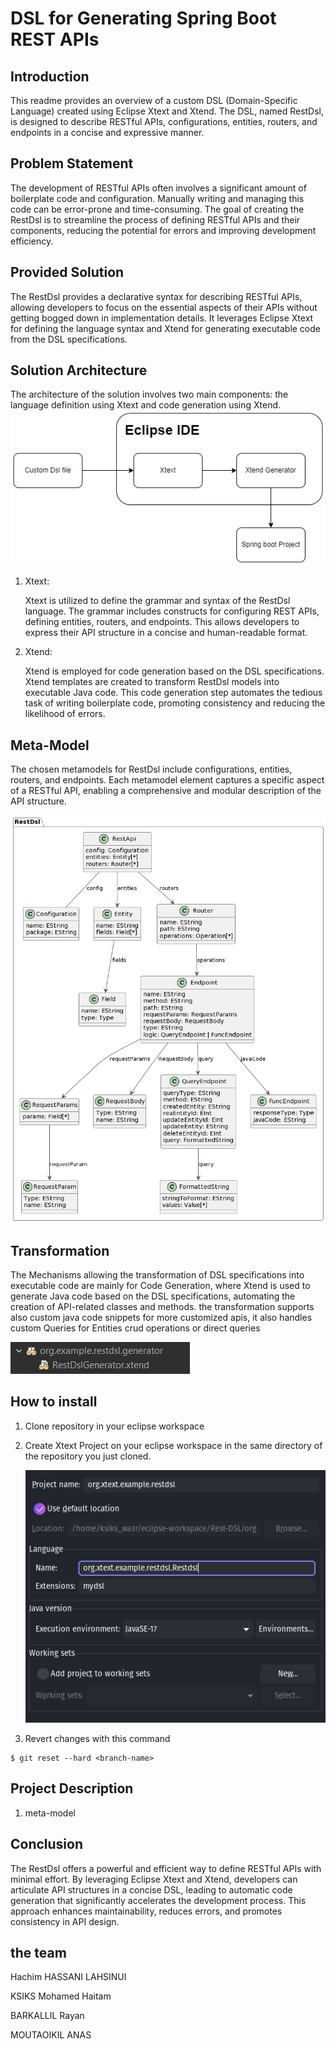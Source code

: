 # DSL for Generating Spring Boot REST APIs

## Introduction
This readme provides an overview of a custom DSL (Domain-Specific Language) created using Eclipse Xtext and Xtend. The DSL, named RestDsl, is designed to describe RESTful APIs, configurations, entities, routers, and endpoints in a concise and expressive manner.

## Problem Statement

The development of RESTful APIs often involves a significant amount of boilerplate code and configuration. Manually writing and managing this code can be error-prone and time-consuming. The goal of creating the RestDsl is to streamline the process of defining RESTful APIs and their components, reducing the potential for errors and improving development efficiency.

## Provided Solution
The RestDsl provides a declarative syntax for describing RESTful APIs, allowing developers to focus on the essential aspects of their APIs without getting bogged down in implementation details. It leverages Eclipse Xtext for defining the language syntax and Xtend for generating executable code from the DSL specifications.


## Solution Architecture
The architecture of the solution involves two main components: the language definition using Xtext and code generation using Xtend.
     ![Solution Architecture](./screenshots/archi.png)


1. Xtext:
   
    Xtext is utilized to define the grammar and syntax of the RestDsl language. The grammar includes constructs for configuring REST APIs, defining entities, routers, and endpoints. This allows developers to express their API structure in a concise and human-readable format.

2. Xtend:
   
    Xtend is employed for code generation based on the DSL specifications. Xtend templates are created to transform RestDsl models into executable Java code. This code generation step automates the tedious task of writing boilerplate code, promoting consistency and reducing the likelihood of errors.

## Meta-Model

The chosen metamodels for RestDsl include configurations, entities, routers, and endpoints. Each metamodel element captures a specific aspect of a RESTful API, enabling a comprehensive and modular description of the API structure.

![meta-model](./screenshots/diaagr.png)


## Transformation

The Mechanisms allowing  the transformation of DSL specifications into executable code are mainly for Code Generation, where Xtend is used to generate Java code based on the DSL specifications, automating the creation of API-related classes and methods.
the transformation supports also custom java code snippets for more customized apis, it also handles custom Queries for Entities crud operations or direct queries


![xtend generator](./screenshots/Xtendd.png)


## How to install

1. Clone repository in your eclipse workspace

2. Create  Xtext Project on your eclipse workspace in the same directory of the repository you just cloned.

    ![screnshot from Eclipse IDE](./screenshots/create_project.png?raw=true)

3. Revert changes with this command
```
$ git reset --hard <branch-name>
```
## Project Description
1. meta-model

## Conclusion
The RestDsl offers a powerful and efficient way to define RESTful APIs with minimal effort. By leveraging Eclipse Xtext and Xtend, developers can articulate API structures in a concise DSL, leading to automatic code generation that significantly accelerates the development process. This approach enhances maintainability, reduces errors, and promotes consistency in API design.

## the team
Hachim HASSANI LAHSINUI

KSIKS Mohamed Haitam

BARKALLIL Rayan

MOUTAOIKIL ANAS